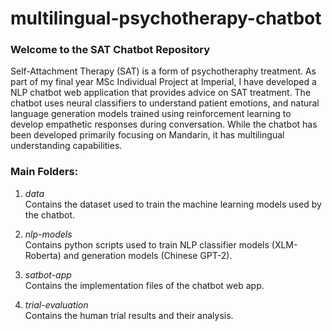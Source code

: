 # multilingual-psychotherapy-chatbot
### Welcome to the SAT Chatbot Repository
Self-Attachment Therapy (SAT) is a form of psychotheraphy treatment. As part of my final year MSc Individual Project at Imperial, I have developed a NLP chatbot web application that provides advice on SAT treatment. The chatbot uses neural classifiers to understand patient emotions, and natural language generation models trained using reinforcement learning to develop empathetic responses during conversation. While the chatbot has been developed primarily focusing on Mandarin, it has multilingual understanding capabilities.

### Main Folders:
1. <i>data</i><br>
Contains the dataset used to train the machine learning models used by the chatbot.

2. <i>nlp-models</i><br>
Contains python scripts used to train NLP classifier models (XLM-Roberta) and generation models (Chinese GPT-2).

3. <i>satbot-app</i><br>
Contains the implementation files of the chatbot web app. 

4. <i>trial-evaluation</i><br>
Contains the human trial results and their analysis.

